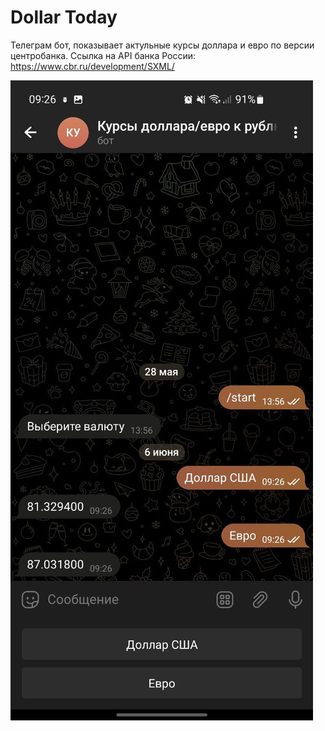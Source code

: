 # Dollar Today
Телеграм бот, показывает актульные курсы доллара и евро по версии центробанка.
Ссылка на API банка России: https://www.cbr.ru/development/SXML/

![](doller.jpg)
